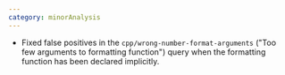 ```yaml
---
category: minorAnalysis
---
```

* Fixed false positives in the `cpp/wrong-number-format-arguments` ("Too few arguments to formatting function") query when the formatting function has been declared implicitly.
